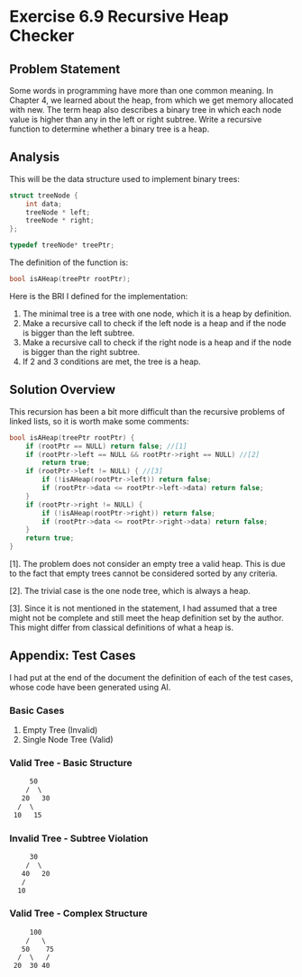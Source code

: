 # Exercise 6.9 Recursive Heap Checker

## Problem Statement

Some words in programming have more than one common meaning. In
Chapter 4, we learned about the heap, from which we get memory allocated
with new. The term heap also describes a binary tree in which each node value
is higher than any in the left or right subtree. Write a recursive function to
determine whether a binary tree is a heap.

## Analysis

This will be the data structure used to implement binary trees:

```cpp
struct treeNode {
    int data;
    treeNode * left;
    treeNode * right;
};

typedef treeNode* treePtr;
```

The definition of the function is:

```cpp
bool isAHeap(treePtr rootPtr);
```

Here is the BRI I defined for the implementation:

<!--BRI-->
1. The minimal tree is a tree with one node, which it is a heap by definition.
2. Make a recursive call to check if the left node is a heap and if the node
is bigger than the left subtree.
3. Make a recursive call to check if the right node is a heap and if the node
is bigger than the right subtree.
4. If 2 and 3 conditions are met, the tree is a heap.

## Solution Overview

This recursion has been a bit more difficult than the recursive problems of
linked lists, so it is worth make some comments:

```cpp
bool isAHeap(treePtr rootPtr) {
    if (rootPtr == NULL) return false; //[1]
    if (rootPtr->left == NULL && rootPtr->right == NULL) //[2]
        return true;
    if (rootPtr->left != NULL) { //[3]
        if (!isAHeap(rootPtr->left)) return false;
        if (rootPtr->data <= rootPtr->left->data) return false;
    }
    if (rootPtr->right != NULL) {
        if (!isAHeap(rootPtr->right)) return false;
        if (rootPtr->data <= rootPtr->right->data) return false;
    }
    return true;
}
```

[1]. The problem does not consider an empty tree a valid heap. This is due to
the fact that empty trees cannot be considered sorted by any criteria.

[2]. The trivial case is the one node tree, which is always a heap.

[3]. Since it is not mentioned in the statement, I had assumed that a tree
might not be complete and still meet the heap definition set by the author.
This might differ from classical definitions of what a heap is.

## Appendix: Test Cases

I had put at the end of the document the definition of each of the test cases,
whose code have been generated using AI.

### Basic Cases

1. Empty Tree (Invalid)
2. Single Node Tree (Valid)

### Valid Tree - Basic Structure

```txt
     50
    /  \
   20   30
  /  \
 10   15
```

### Invalid Tree - Subtree Violation

```txt
     30
    /  \
   40   20
   /
  10
```

### Valid Tree - Complex Structure

```txt
     100
    /   \
   50    75
  /  \   /
 20  30 40
```
